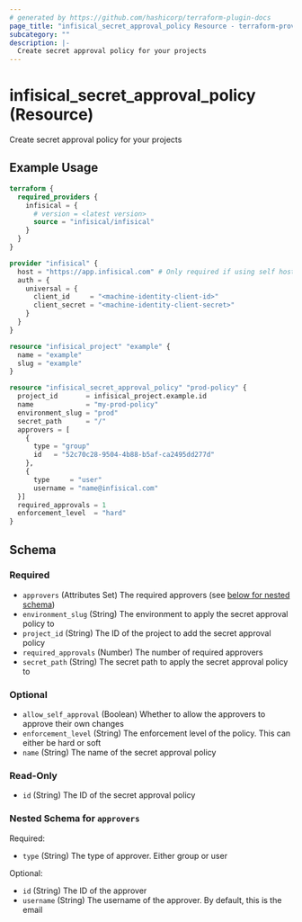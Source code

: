 ```yaml
---
# generated by https://github.com/hashicorp/terraform-plugin-docs
page_title: "infisical_secret_approval_policy Resource - terraform-provider-infisical"
subcategory: ""
description: |-
  Create secret approval policy for your projects
---
```


# infisical_secret_approval_policy (Resource)

Create secret approval policy for your projects

## Example Usage

```terraform
terraform {
  required_providers {
    infisical = {
      # version = <latest version>
      source = "infisical/infisical"
    }
  }
}

provider "infisical" {
  host = "https://app.infisical.com" # Only required if using self hosted instance of Infisical, default is https://app.infisical.com
  auth = {
    universal = {
      client_id     = "<machine-identity-client-id>"
      client_secret = "<machine-identity-client-secret>"
    }
  }
}

resource "infisical_project" "example" {
  name = "example"
  slug = "example"
}

resource "infisical_secret_approval_policy" "prod-policy" {
  project_id       = infisical_project.example.id
  name             = "my-prod-policy"
  environment_slug = "prod"
  secret_path      = "/"
  approvers = [
    {
      type = "group"
      id   = "52c70c28-9504-4b88-b5af-ca2495dd277d"
    },
    {
      type     = "user"
      username = "name@infisical.com"
  }]
  required_approvals = 1
  enforcement_level  = "hard"
}
```

<!-- schema generated by tfplugindocs -->
## Schema

### Required

- `approvers` (Attributes Set) The required approvers (see [below for nested schema](#nestedatt--approvers))
- `environment_slug` (String) The environment to apply the secret approval policy to
- `project_id` (String) The ID of the project to add the secret approval policy
- `required_approvals` (Number) The number of required approvers
- `secret_path` (String) The secret path to apply the secret approval policy to

### Optional

- `allow_self_approval` (Boolean) Whether to allow the  approvers to approve their own changes
- `enforcement_level` (String) The enforcement level of the policy. This can either be hard or soft
- `name` (String) The name of the secret approval policy

### Read-Only

- `id` (String) The ID of the secret approval policy

<a id="nestedatt--approvers"></a>
### Nested Schema for `approvers`

Required:

- `type` (String) The type of approver. Either group or user

Optional:

- `id` (String) The ID of the approver
- `username` (String) The username of the approver. By default, this is the email
